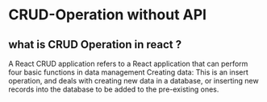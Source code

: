 # CRUD-Operation without API

## what is CRUD Operation in react ?

A React CRUD application refers to a React application that can perform four basic functions in data management
Creating data: This is an insert operation, and deals with creating new data in a database, or inserting new records into the database to be added to the pre-existing ones.
